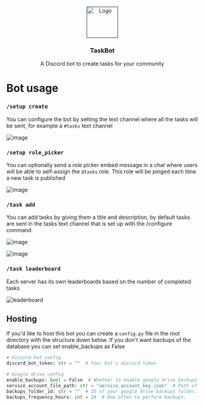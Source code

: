 <!-- PROJECT LOGO -->
<br />
<div align="center">
    <a href="">
      <img src="https://user-images.githubusercontent.com/67590845/234371223-f8d4c6ae-596b-47f7-ae88-ee23d1ee76f6.png" alt="Logo" width="82" height="82">
    </a>
  <h3 align="center">TaskBot</h3>
  <p align="center">
    A Discord bot to create tasks for your community<br>
  </p>
  
</div>

# Bot usage
### `/setup create`
You can configure the bot by setting the text channel where all the tasks will be sent, for example a `#tasks` text channel

![image](https://github.com/vasll/TaskBot/assets/67590845/7e3b4237-4a05-44bd-bb85-446d44d76dfb)

### `/setup role_picker`
You can optionally send a role picker embed message in a chat where users will be able to self-assign the `@tasks` role. This role will be pinged each time a new task is published

![image](https://user-images.githubusercontent.com/67590845/234370559-1dc834a7-e62e-458f-b02f-068e1251872b.png)


### `/task add`
You can add tasks by giving them a title and description, by default tasks are sent in the tasks text channel that is set up with the /configure command

![image](https://github.com/vasll/TaskBot/assets/67590845/ca27764f-349b-438a-9f4c-56d50aac147b)

![image](https://user-images.githubusercontent.com/67590845/234368690-74535178-cdc5-48ab-934b-7cdb1d9acbea.png)


### `/task leaderboard`
Each server has its own leaderboards based on the number of completed tasks

![leaderboard](https://github.com/vasll/TaskBot/assets/67590845/084f6cec-0635-4d20-b870-7c411b7af1ac)


## Hosting
If you'd like to host this bot you can create a `config.py` file in the root directory with the structure down below. If you don't want backups of the database you can set enable_backups as False
```python
# Discord bot config
discord_bot_token: str = ""  # Your bot's discord token

# Google drive config
enable_backups: bool = False  # Whether to enable google drive backups every 24h | REQUIRES A SERVICE ACCOUNT
service_account_file_path: str = "service_account_key.json"  # Path of the .json file containing the service account key file
backups_folder_id: str = ""  # ID of your google drive backups folder. Make sure that the service account can see it
backups_frequency_hours: int = 24  # How often to perform backups.
```
